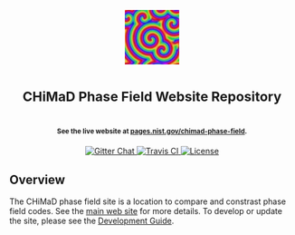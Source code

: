 <p align="center">
<img src="https://raw.githubusercontent.com/usnistgov/chimad-phase-field/nist-pages/images/favicon/favicon-96x96.png"
     height="96"
     alt="CHiMaD logo"
     class="inline">
</p>

<h1> <p align="center"><sup><strong>
CHiMaD Phase Field Website Repository
</strong></sup></p>
</h1>

<p align="center"><sup><strong>
See the live website at <a href="https://pages.nist.gov/chimad-phase-field">pages.nist.gov/chimad-phase-field</a>.
</strong></sup></p>

<p align="center">
<a href="https://gitter.im/usnistgov/chimad-phase-field" target="_blank">
<img src="https://img.shields.io/gitter/room/gitterHQ/gitter.svg"
alt="Gitter Chat">
</a>
<a href="https://travis-ci.org/usnistgov/chimad-phase-field" target="_blank">
<img src="https://api.travis-ci.org/usnistgov/chimad-phase-field.svg"
alt="Travis CI">
</a>
<a href="https://github.com/usnistgov/chimad-phase-field/blob/nist-pages/LICENSE.md">
<img src="https://img.shields.io/badge/license-mit-blue.svg" alt="License" height="18">
</a>
</p>

## Overview

The CHiMaD phase field site is a location to compare and constrast
phase field codes. See the
[main web site](https://pages.nist.gov/chimad-phase-field) for more
details. To develop or update the site, please see the
[Development Guide](https://pages.nist.gov/chimad-phase-field/DEVELOPMENT).
